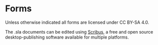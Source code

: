 # Forms

Unless otherwise indicated all forms are licensed under CC BY-SA 4.0.

The .sla documents can be edited using [Scribus](https://www.scribus.net/), a
free and open source desktop-publishing software available for multiple
platforms.
